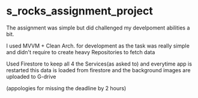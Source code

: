 # s_rocks_assignment_project


The assignment was simple but did challenged my develpoment abilities a bit.

I used MVVM + Clean Arch. for development as the task was really simple and didn't require to create heavy Repositories to fetch data

Used Firestore to keep all 4 the Services(as asked to) and everytime app is restarted this data is loaded from firestore and the background images are uploaded to G-drive  





(appologies for missing the deadline by 2 hours)
